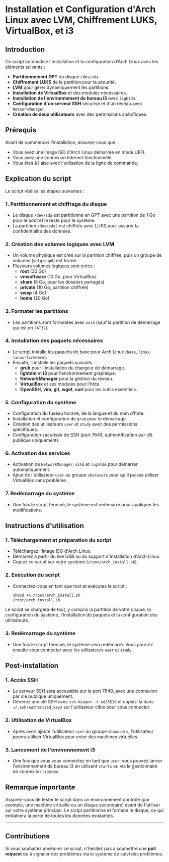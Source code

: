 # Installation et Configuration d'Arch Linux avec LVM, Chiffrement LUKS, VirtualBox, et i3

## Introduction

Ce script automatise l'installation et la configuration d'Arch Linux avec les éléments suivants :

- **Partitionnement GPT** du disque `/dev/sda`.
- **Chiffrement LUKS** de la partition pour la sécurité.
- **LVM** pour gérer dynamiquement les partitions.
- **Installation de VirtualBox** et des modules nécessaires.
- **Installation de l'environnement de bureau i3** avec `lightdm`.
- **Configuration d'un serveur SSH** sécurisé et d'un réseau avec `NetworkManager`.
- **Création de deux utilisateurs** avec des permissions spécifiques.

## Prérequis

Avant de commencer l'installation, assurez-vous que :

- Vous avez une image ISO d'Arch Linux démarrée en mode UEFI.
- Vous avez une connexion Internet fonctionnelle.
- Vous êtes à l'aise avec l'utilisation de la ligne de commande.

## Explication du script

Le script réalise les étapes suivantes :

### 1. **Partitionnement et chiffrage du disque**
   - Le disque `/dev/sda` est partitionné en GPT avec une partition de 1 Go pour le boot et le reste pour le système.
   - La partition `/dev/sda2` est chiffrée avec LUKS pour assurer la confidentialité des données.
   
### 2. **Création des volumes logiques avec LVM**
   - Un volume physique est créé sur la partition chiffrée, puis un groupe de volumes (`volgroup0`) est formé.
   - Plusieurs volumes logiques sont créés :
     - **root** (30 Go)
     - **vmsoftware** (10 Go, pour VirtualBox)
     - **share** (5 Go, pour les dossiers partagés)
     - **private** (10 Go, partition chiffrée)
     - **swap** (4 Go)
     - **home** (20 Go)

### 3. **Formater les partitions**
   - Les partitions sont formatées avec `ext4` (sauf la partition de démarrage qui est en `FAT32`).

### 4. **Installation des paquets nécessaires**
   - Le script installe les paquets de base pour Arch Linux (`base`, `linux`, `linux-firmware`).
   - Ensuite, il installe les paquets suivants :
     - **grub** pour l'installation du chargeur de démarrage.
     - **lightdm** et **i3** pour l'environnement graphique.
     - **NetworkManager** pour la gestion du réseau.
     - **VirtualBox** et ses modules pour l'hôte.
     - **OpenSSH**, **vim**, **git**, **wget**, **curl** pour les outils essentiels.
   
### 5. **Configuration du système**
   - Configuration du fuseau horaire, de la langue et du nom d'hôte.
   - Installation et configuration de `grub` pour le démarrage.
   - Création des utilisateurs `user` et `study` avec des permissions spécifiques.
   - Configuration sécurisée de SSH (port 7649, authentification par clé publique uniquement).
   
### 6. **Activation des services**
   - Activation de `NetworkManager`, `sshd` et `lightdm` pour démarrer automatiquement.
   - Ajout de l'utilisateur `user` au groupe `vboxusers` pour qu'il puisse utiliser VirtualBox sans problème.
   
### 7. **Redémarrage du système**
   - Une fois le script terminé, le système est redémarré pour appliquer les modifications.

## Instructions d'utilisation

### 1. **Téléchargement et préparation du script**
   - Téléchargez l'image ISO d'Arch Linux.
   - Démarrez à partir du live USB ou du support d'installation d'Arch Linux.
   - Copiez ce script sur votre système (`/root/arch_install.sh`).

### 2. **Exécution du script**
   - Connectez-vous en tant que root et exécutez le script :

     ```bash
     chmod +x /root/arch_install.sh
     /root/arch_install.sh
     ```

   Le script se chargera de tout, y compris la partition de votre disque, la configuration du système, l'installation de paquets et la configuration des utilisateurs.

### 3. **Redémarrage du système**
   - Une fois le script terminé, le système sera redémarré. Vous pourrez ensuite vous connecter avec les utilisateurs `user` et `study`.

## Post-installation

### 1. **Accès SSH**
   - Le serveur SSH sera accessible sur le port 7649, avec une connexion par clé publique uniquement.
   - Générez une clé SSH avec `ssh-keygen -t ed25519` et copiez-la dans `~/.ssh/authorized_keys` sur l'utilisateur cible pour vous connecter.

### 2. **Utilisation de VirtualBox**
   - Après avoir ajouté l'utilisateur `user` au groupe `vboxusers`, l'utilisateur pourra utiliser VirtualBox pour créer des machines virtuelles.
   
### 3. **Lancement de l'environnement i3**
   - Une fois que vous vous connectez en tant que `user`, vous pouvez lancer l'environnement de bureau i3 en utilisant `startx` ou via le gestionnaire de connexion `lightdm`.

## Remarque importante

Assurez-vous de tester le script dans un environnement contrôlé (par exemple, une machine virtuelle ou un disque secondaire) avant de l'utiliser sur votre système principal. Le script partitionne et formate le disque, ce qui entraînera la perte de toutes les données existantes.

---

## Contributions

Si vous souhaitez améliorer ce script, n'hésitez pas à soumettre une **pull request** ou à signaler des problèmes via le système de suivi des problèmes.

